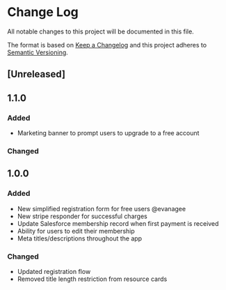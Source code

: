 # Change Log
All notable changes to this project will be documented in this file.

The format is based on [Keep a Changelog](http://keepachangelog.com/)
and this project adheres to [Semantic Versioning](http://semver.org/).

## [Unreleased]
## 1.1.0 
### Added
- Marketing banner to prompt users to upgrade to a free account

### Changed

## 1.0.0 
### Added
- New simplified registration form for free users @evanagee
- New stripe responder for successful charges
- Update Salesforce membership record when first payment is received
- Ability for users to edit their membership
- Meta titles/descriptions throughout the app

### Changed
- Updated registration flow
- Removed title length restriction from resource cards